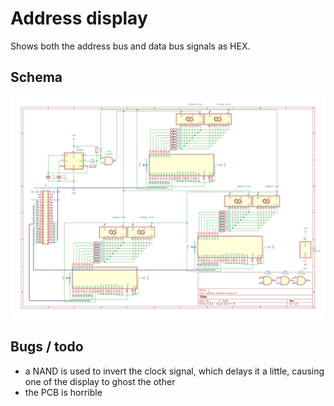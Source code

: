 # Address display
Shows both the address bus and data bus signals as HEX.

## Schema
![schema](../kicad/address%20display/address%20display.svg)

## Bugs / todo
* a NAND is used to invert the clock signal, which delays it a little, causing one of the display to ghost the other
* the PCB is horrible
